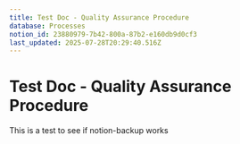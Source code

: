 ```yaml
---
title: Test Doc - Quality Assurance Procedure
database: Processes
notion_id: 23880979-7b42-800a-87b2-e160db9d0cf3
last_updated: 2025-07-28T20:29:40.516Z
---
```


# Test Doc - Quality Assurance Procedure


This is a test to see if notion-backup works

